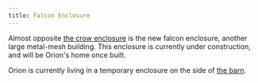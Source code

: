 ```yaml
---
title: Falcon Enclosure
---
```


Almost opposite [the crow enclosure](#crows) is the new falcon enclosure, another large metal-mesh building.
This enclosure is currently under construction, and will be Orion's home once built.

Orion is currently living in a temporary enclosure on the side of [the barn](#barn).
